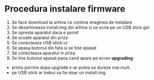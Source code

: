 # Procedura instalare firmware #

  1. Se face download la arhiva ce contina imaginea de instalare
  1. Se dezarhiveaza install.img din arhiva si se scrie pe un USB stick gol
  1. Se opreste aparatul daca e pornit
  1. Se scoate aparatul din priza
  1. Se conecteaza USB stick-ul
  1. Se apasa butonul din fata si se tine apasat
  1. Se conecteaza aparatul in priza
  1. Se tine butonul apasat pana cand apare pe ecran **upgrading**

  * prima pornire dupa upgrade s-ar putea sa dureze mai mult.
  * pe USB stick ar trebui sa fie doar un install.img